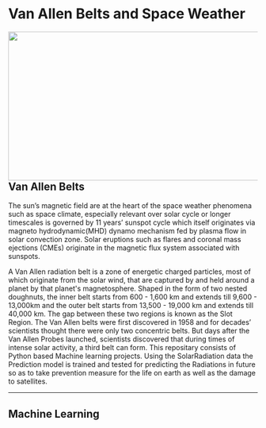 <h1> Van Allen Belts and Space Weather </h1>
<img src="https://i.ytimg.com/vi/h9YN50xXFJY/maxresdefault.jpg" width=600 height=300 align="right">
<h2> Van Allen Belts</h2>
<p> The sun’s magnetic field are at the heart of the space weather phenomena such as space climate,
especially relevant over solar cycle or longer timescales is governed by 11 years’ sunspot cycle
which itself originates via magneto hydrodynamic(MHD) dynamo mechanism fed by plasma
flow in solar convection zone.
Solar eruptions such as flares and coronal mass ejections (CMEs) originate in the magnetic flux
system associated with sunspots. </p>
<p> A Van Allen radiation belt is a zone of energetic charged particles, most of which originate
from the solar wind, that are captured by and held around a planet by that planet's
magnetosphere. Shaped in the form of two nested doughnuts, the inner belt starts from 600 -
1,600 km and extends till 9,600 - 13,000km and the outer belt starts from 13,500 - 19,000 km
and extends till 40,000 km. The gap between these two regions is known as the Slot Region.
The Van Allen belts were first discovered in 1958 and for decades’ scientists thought there
were only two concentric belts. But days after the Van Allen Probes launched, scientists
discovered that during times of intense solar activity, a third belt can form.
This repositary consists of Python based Machine learning projects. Using the SolarRadiation data the Prediction model is trained and tested for predicting the Radiations in future so as to take prevention measure for the life on earth as well as the
damage to satellites.</p>
<hr>
<h2> Machine Learning </h2>

